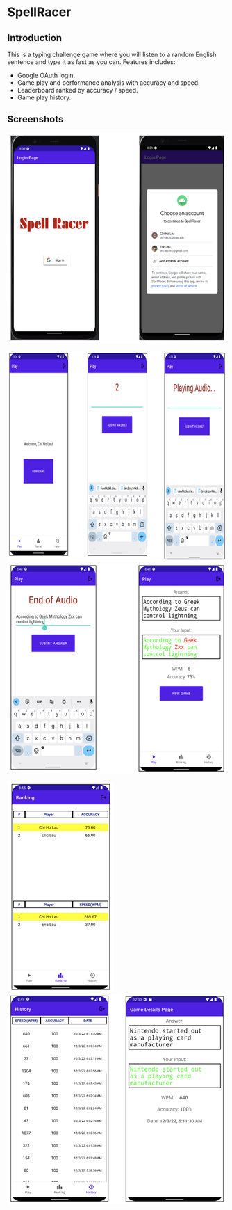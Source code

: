 # SpellRacer

## Introduction

This is a typing challenge game where you will listen to a random English sentence and type it as fast as you can. Features includes:

- Google OAuth login.
- Game play and performance analysis with accuracy and speed.
- Leaderboard ranked by accuracy / speed.
- Game play history.

## Screenshots

<img src="https://raw.githubusercontent.com/eric19960304/SpellRacer/main/screenshots/1.png" height="485px">

<img src="https://raw.githubusercontent.com/eric19960304/SpellRacer/main/screenshots/2.png" height="485px"> <img src="https://raw.githubusercontent.com/eric19960304/SpellRacer/main/screenshots/3.png" height="485px">

<img src="https://raw.githubusercontent.com/eric19960304/SpellRacer/main/screenshots/4.png" height="485px"> <img src="https://raw.githubusercontent.com/eric19960304/SpellRacer/main/screenshots/5.png" height="485px">